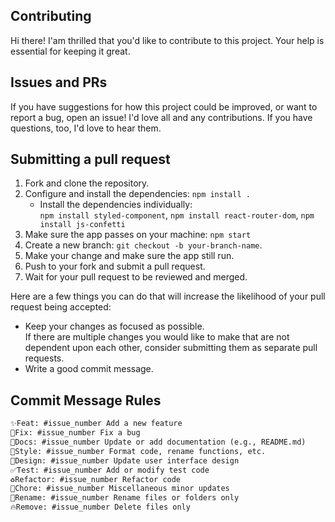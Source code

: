 ## Contributing
Hi there!
I'am thrilled that you'd like to contribute to this project. 
Your help is essential for keeping it great.


## Issues and PRs
If you have suggestions for how this project could be improved, or want to report a bug, open an issue! 
I'd love all and any contributions. 
If you have questions, too, I'd love to hear them.


## Submitting a pull request
1. Fork and clone the repository.
2. Configure and install the dependencies: `npm install .`
    * Install the dependencies individually:  
    `npm install styled-component`, `npm install react-router-dom`, `npm install js-confetti`
3. Make sure the app passes on your machine: `npm start`
4. Create a new branch: `git checkout -b your-branch-name`.
5. Make your change and make sure the app still run.
6. Push to your fork and submit a pull request.
7. Wait for your pull request to be reviewed and merged.

Here are a few things you can do that will increase the likelihood of your pull request being accepted:
* Keep your changes as focused as possible.  
If there are multiple changes you would like to make that are not dependent upon each other, consider submitting them as separate pull requests.
* Write a good commit message.


## Commit Message Rules
```txt
✨Feat: #issue_number Add a new feature
🐛Fix: #issue_number Fix a bug
📝Docs: #issue_number Update or add documentation (e.g., README.md)
🎨Style: #issue_number Format code, rename functions, etc.
💄Design: #issue_number Update user interface design
✅Test: #issue_number Add or modify test code
♻️Refactor: #issue_number Refactor code
🧹Chore: #issue_number Miscellaneous minor updates
🚚Rename: #issue_number Rename files or folders only
🔥Remove: #issue_number Delete files only
```